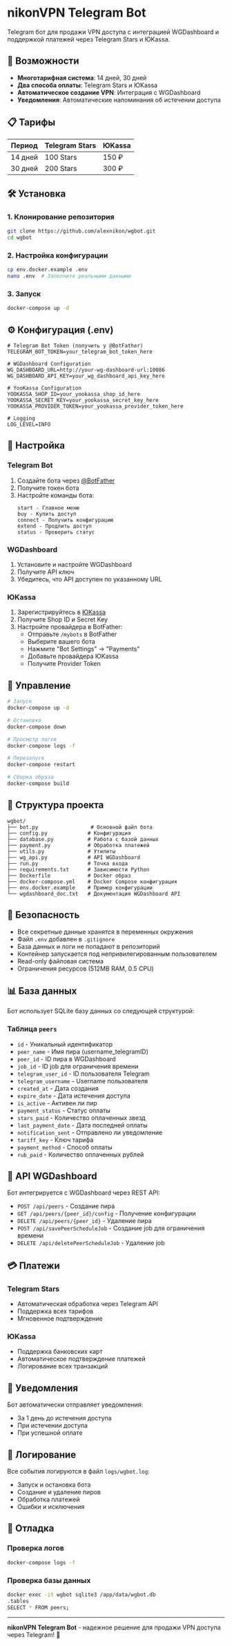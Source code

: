 # nikonVPN Telegram Bot

Telegram бот для продажи VPN доступа с интеграцией WGDashboard и поддержкой платежей через Telegram Stars и ЮKassa.

## 🚀 Возможности

- **Многотарифная система**: 14 дней, 30 дней
- **Два способа оплаты**: Telegram Stars и ЮKassa
- **Автоматическое создание VPN**: Интеграция с WGDashboard
- **Уведомления**: Автоматические напоминания об истечении доступа

## 📋 Тарифы

| Период | Telegram Stars | ЮKassa |
|--------|----------------|--------|
| 14 дней | 100 Stars | 150 ₽ |
| 30 дней | 200 Stars | 300 ₽ |

## 🛠 Установка

### 1. Клонирование репозитория

```bash
git clone https://github.com/alexnikon/wgbot.git
cd wgbot
```

### 2. Настройка конфигурации

```bash
cp env.docker.example .env
nano .env  # Заполните реальными данными
```

### 3. Запуск

```bash
docker-compose up -d
```

## ⚙️ Конфигурация (.env)

```env
# Telegram Bot Token (получить у @BotFather)
TELEGRAM_BOT_TOKEN=your_telegram_bot_token_here

# WGDashboard Configuration
WG_DASHBOARD_URL=http://your-wg-dashboard-url:10086
WG_DASHBOARD_API_KEY=your_wg_dashboard_api_key_here

# YooKassa Configuration
YOOKASSA_SHOP_ID=your_yookassa_shop_id_here
YOOKASSA_SECRET_KEY=your_yookassa_secret_key_here
YOOKASSA_PROVIDER_TOKEN=your_yookassa_provider_token_here

# Logging
LOG_LEVEL=INFO
```

## 🔧 Настройка

### Telegram Bot

1. Создайте бота через [@BotFather](https://t.me/BotFather)
2. Получите токен бота
3. Настройте команды бота:
   ```
   start - Главное меню
   buy - Купить доступ
   connect - Получить конфигурацию
   extend - Продлить доступ
   status - Проверить статус
   ```

### WGDashboard

1. Установите и настройте WGDashboard
2. Получите API ключ
3. Убедитесь, что API доступен по указанному URL

### ЮKassa

1. Зарегистрируйтесь в [ЮKassa](https://yookassa.ru/)
2. Получите Shop ID и Secret Key
3. Настройте провайдера в BotFather:
   - Отправьте `/mybots` в BotFather
   - Выберите вашего бота
   - Нажмите "Bot Settings" → "Payments"
   - Добавьте провайдера ЮKassa
   - Получите Provider Token

## 🚀 Управление

```bash
# Запуск
docker-compose up -d

# Остановка
docker-compose down

# Просмотр логов
docker-compose logs -f

# Перезапуск
docker-compose restart

# Сборка образа
docker-compose build
```

## 📁 Структура проекта

```
wgbot/
├── bot.py                 # Основной файл бота
├── config.py             # Конфигурация
├── database.py           # Работа с базой данных
├── payment.py            # Обработка платежей
├── utils.py              # Утилиты
├── wg_api.py             # API WGDashboard
├── run.py                # Точка входа
├── requirements.txt      # Зависимости Python
├── Dockerfile            # Docker образ
├── docker-compose.yml    # Docker Compose конфигурация
├── env.docker.example    # Пример конфигурации
└── wgdashboard_doc.txt   # Документация WGDashboard API
```

## 🔐 Безопасность

- Все секретные данные хранятся в переменных окружения
- Файл `.env` добавлен в `.gitignore`
- База данных и логи не попадают в репозиторий
- Контейнер запускается под непривилегированным пользователем
- Read-only файловая система
- Ограничения ресурсов (512MB RAM, 0.5 CPU)

## 📊 База данных

Бот использует SQLite базу данных со следующей структурой:

### Таблица `peers`
- `id` - Уникальный идентификатор
- `peer_name` - Имя пира (username_telegramID)
- `peer_id` - ID пира в WGDashboard
- `job_id` - ID job для ограничения времени
- `telegram_user_id` - ID пользователя Telegram
- `telegram_username` - Username пользователя
- `created_at` - Дата создания
- `expire_date` - Дата истечения доступа
- `is_active` - Активен ли пир
- `payment_status` - Статус оплаты
- `stars_paid` - Количество оплаченных звезд
- `last_payment_date` - Дата последней оплаты
- `notification_sent` - Отправлено ли уведомление
- `tariff_key` - Ключ тарифа
- `payment_method` - Способ оплаты
- `rub_paid` - Количество оплаченных рублей

## 🔄 API WGDashboard

Бот интегрируется с WGDashboard через REST API:

- `POST /api/peers` - Создание пира
- `GET /api/peers/{peer_id}/config` - Получение конфигурации
- `DELETE /api/peers/{peer_id}` - Удаление пира
- `POST /api/savePeerScheduleJob` - Создание job для ограничения времени
- `DELETE /api/deletePeerScheduleJob` - Удаление job

## 💳 Платежи

### Telegram Stars
- Автоматическая обработка через Telegram API
- Поддержка всех тарифов
- Мгновенное подтверждение

### ЮKassa
- Поддержка банковских карт
- Автоматическое подтверждение платежей
- Логирование всех транзакций

## 🔔 Уведомления

Бот автоматически отправляет уведомления:
- За 1 день до истечения доступа
- При истечении доступа
- При успешной оплате

## 📝 Логирование

Все события логируются в файл `logs/wgbot.log`:
- Запуск и остановка бота
- Создание и удаление пиров
- Обработка платежей
- Ошибки и исключения

## 🐛 Отладка

### Проверка логов
```bash
docker-compose logs -f
```

### Проверка базы данных
```bash
docker exec -it wgbot sqlite3 /app/data/wgbot.db
.tables
SELECT * FROM peers;
```

---

**nikonVPN Telegram Bot** - надежное решение для продажи VPN доступа через Telegram! 🚀